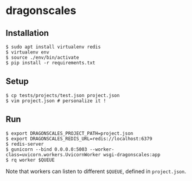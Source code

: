 # dragonscales

## Installation

```
$ sudo apt install virtualenv redis
$ virtualenv env
$ source ./env/bin/activate
$ pip install -r requirements.txt
```

## Setup

```
$ cp tests/projects/test.json project.json
$ vim project.json # personalize it !
```

## Run

```
$ export DRAGONSCALES_PROJECT_PATH=project.json
$ export DRAGONSCALES_REDIS_URL=redis://localhost:6379
$ redis-server
$ gunicorn --bind 0.0.0.0:5003 --worker-class=uvicorn.workers.UvicornWorker wsgi-dragonscales:app
$ rq worker $QUEUE
```

Note that workers can listen to different `$QUEUE`, defined in `project.json`.
